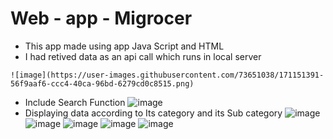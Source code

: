 # Web - app - Migrocer
* This app made using app Java Script and HTML 
* I had retived data as an api call which runs in local server
```
![image](https://user-images.githubusercontent.com/73651038/171151391-56f9aaf6-ccc4-40ca-96bd-6279cd0c8515.png)
````
* Include Search Function
![image](https://user-images.githubusercontent.com/73651038/171151456-6b8c549e-c278-4b06-9bc4-85c0e42f9e83.png)
* Displaying data according to Its category and its Sub category
![image](https://user-images.githubusercontent.com/73651038/171151487-93211fe9-13f8-436e-9599-45a0f63c53ce.png)
![image](https://user-images.githubusercontent.com/73651038/171151509-31e44e7f-15ef-4e0b-9b65-a5114107091d.png)
![image](https://user-images.githubusercontent.com/73651038/171151548-ad66dc49-234e-4b1c-92e0-709e1f7bf4d1.png)
![image](https://user-images.githubusercontent.com/73651038/171151578-2e8f7fef-2c24-4b56-b910-b5b1aaa865d3.png)
![image](https://user-images.githubusercontent.com/73651038/171151611-c9c592bc-72b4-4f43-a998-55856f3599d5.png)
